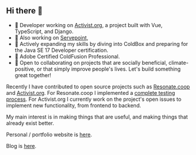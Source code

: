 ## Hi there 👋

<!--
**mattburnett-repo/mattburnett-repo** is a ✨ _special_ ✨ repository because its `README.md` (this file) appears on your GitHub profile.

Here are some ideas to get you started:
-->

- 🔭 Developer working on [Activist.org](https://github.com/activist-org/activist), a project built with Vue, TypeScript, and Django.
- 🏅 Also working on [Servepoint](), 
- 🌱 Actively expanding my skills by diving into ColdBox and preparing for the Java SE 17 Developer certification.
- 🏅 Adobe Certified ColdFusion Professional.
- 👯 Open to collaborating on projects that are socially beneficial, climate-positive, or that simply improve people's lives. Let's build something great together!

Recently I have contributed to open source projects such as [Resonate.coop](https://github.com/resonatecoop/) and [Activist.org](https://github.com/activist-org). For Resonate.coop I implemented a [complete testing process](https://github.com/resonatecoop/api/blob/main/test/README.md). For Activist.org I currently work on the project's open issues to implement new functionality, from frontend to backend.

My main interest is in making things that are useful, and making things that already exist better.

Personal / portfolio website is [here](https://mattburnett-repo.github.io/portfolio-website/).

Blog is [here](https://mattburnett-repo.github.io/blog/).
